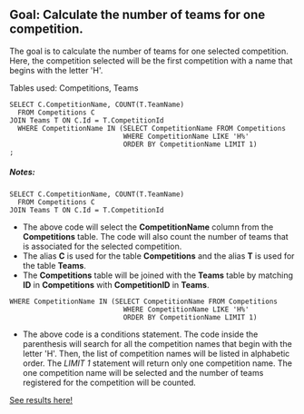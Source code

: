 

## Goal: Calculate the number of teams for one competition.

The goal is to calculate the number of teams for one selected competition. Here, the competition selected will be the first competition with a name that begins with the letter 'H'. 

Tables used: Competitions, Teams

```
SELECT C.CompetitionName, COUNT(T.TeamName)
  FROM Competitions C
JOIN Teams T ON C.Id = T.CompetitionId
  WHERE CompetitionName IN (SELECT CompetitionName FROM Competitions 
                            WHERE CompetitionName LIKE 'H%' 
                            ORDER BY CompetitionName LIMIT 1)
;
```
##### Notes:

```
SELECT C.CompetitionName, COUNT(T.TeamName)
  FROM Competitions C
JOIN Teams T ON C.Id = T.CompetitionId  
```
* The above code will select the **CompetitionName** column from the **Competitions** table. The code will also count the number of teams that is associated for the selected competition. 
* The alias **C** is used for the table **Competitions** and the alias **T** is used for the table **Teams**.
* The **Competitions** table will be joined with the **Teams** table by matching **ID** in **Competitions** with **CompetitionID** in **Teams**.

```
WHERE CompetitionName IN (SELECT CompetitionName FROM Competitions 
                            WHERE CompetitionName LIKE 'H%' 
                            ORDER BY CompetitionName LIMIT 1)
```
* The above code is a conditions statement. The code inside the parenthesis will search for all the competition names that begin with the letter 'H'. Then, the list of competition names will be listed in alphabetic order. The *LIMIT 1* statement will return only one competition name. The one competition name will be selected and the number of teams registered for the competition will be counted.


[See results here!](https://www.kaggle.com/lochleven/meta-kaggle/competition-list1/run/97821)
